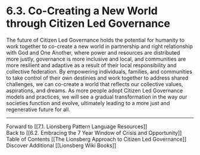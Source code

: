 # 6.3. Co-Creating a New World through Citizen Led Governance

The future of Citizen Led Governance holds the potential for humanity to work together to co-create a new world in partnership and right relationship with God and One Another, where power and resources are distributed more justly, governance is more inclusive and local, and communities are more resilient and adaptive as a result of their local responsibility and collective federation. By empowering individuals, families, and communities to take control of their own destinies and work together to address shared challenges, we can co-create a world that reflects our collective values, aspirations, and dreams. As more people adopt Citizen Led Governance models and practices, we will see a gradual transformation in the way our societies function and evolve, ultimately leading to a more just and regenerative future for all.

___

Forward to [[7.1. Lionsberg Pattern Language Resources]]  
Back to [[6.2. Embracing the 7 Year Window of Crisis and Opportunity]]  
Table of Contents [[The Lionsberg Approach to Citizen Led Governance]]
Discover Additional [[Lionsberg Wiki Books]]  